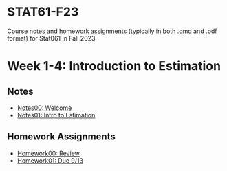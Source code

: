 # STAT61-F23
Course notes and homework assignments (typically in both .qmd and .pdf format) for Stat061 in Fall 2023

# Week 1-4: Introduction to Estimation

## Notes
- [Notes00: Welcome](course-notes/00-welcome)
- [Notes01: Intro to Estimation](course-notes/01-intro-to-estimation)

## Homework Assignments
- [Homework00: Review](homework/homework00)
- [Homework01: Due 9/13](homework/homework01)
